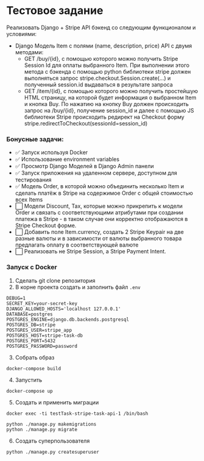 # Тестовое задание

Реализовать Django + Stripe API бэкенд со следующим функционалом и условиями:
 - Django Модель Item с полями (name, description, price) 
API с двумя методами:
   - GET /buy/{id}, c помощью которого можно получить Stripe Session Id для оплаты выбранного Item. При выполнении этого метода c бэкенда с помощью python библиотеки stripe должен выполняться запрос stripe.checkout.Session.create(...) и полученный session.id выдаваться в результате запроса
   - GET /item/{id}, c помощью которого можно получить простейшую HTML страницу, на которой будет информация о выбранном Item и кнопка Buy. По нажатию на кнопку Buy должен происходить запрос на /buy/{id}, получение session_id и далее  с помощью JS библиотеки Stripe происходить редирект на Checkout форму stripe.redirectToCheckout(sessionId=session_id)
### Бонусные задачи:
- :white_check_mark: Запуск используя Docker
- :white_check_mark: Использование environment variables
- :white_check_mark: Просмотр Django Моделей в Django Admin панели
- :white_check_mark: Запуск приложения на удаленном сервере, доступном для тестирования
- :white_check_mark: Модель Order, в которой можно объединить несколько Item и сделать платёж в Stripe на содержимое Order c общей стоимостью всех Items
- :white_large_square: Модели Discount, Tax, которые можно прикрепить к модели Order и связать с соответствующими атрибутами при создании платежа в Stripe - в таком случае они корректно отображаются в Stripe Checkout форме. 
- :white_large_square: Добавить поле Item.currency, создать 2 Stripe Keypair на две разные валюты и в зависимости от валюты выбранного товара предлагать оплату в соответствующей валюте
- :white_large_square: Реализовать не Stripe Session, а Stripe Payment Intent.


### Запуск с Docker
1. Сделать git clone репозитория
2. В корне проекта создать и заполнить файл `.env`
```dotenv
DEBUG=1
SECRET_KEY=your-secret-key
DJANGO_ALLOWED_HOSTS='localhost 127.0.0.1'
DATABASE=postgres
POSTGRES_ENGINE=django.db.backends.postgresql
POSTGRES_DB=stripe
POSTGRES_USER=stripe_app
POSTGRES_HOST=stripe-task-db
POSTGRES_PORT=5432
POSTGRES_PASSWORD=password
```
3. Собрать образ
```commandline
docker-compose build
```
4. Запустить
```commandline
docker-compose up
```
5. Создать и применить миграции
```commandline
docker exec -ti testTask-stripe-task-api-1 /bin/bash
```
```commandline
python ./manage.py makemigrations
python ./manage.py migrate
```
6. Создать суперпользователя
```commandline
python ./manage.py createsuperuser
```